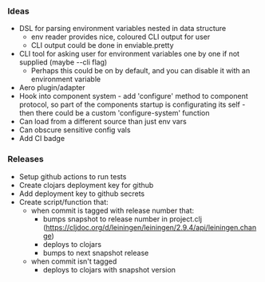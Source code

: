### Ideas

- DSL for parsing environment variables nested in data structure
  - env reader provides nice, coloured CLI output for user
  - CLI output could be done in enviable.pretty
- CLI tool for asking user for environment variables one by one if not supplied (maybe --cli flag)
  - Perhaps this could be on by default, and you can disable it with an environment variable  
- Aero plugin/adapter
- Hook into component system - add 'configure' method to component protocol, so part of the components startup is configurating its self - then there could be a custom 'configure-system' function
- Can load from a different source than just env vars
- Can obscure sensitive config vals
- Add CI badge

### Releases
- Setup github actions to run tests
- Create clojars deployment key for github
- Add deployment key to github secrets
- Create script/function that: 
  - when commit is tagged with release number that:
    - bumps snapshot to release number in project.clj (https://cljdoc.org/d/leiningen/leiningen/2.9.4/api/leiningen.change)
    - deploys to clojars
    - bumps to next snapshot release
  - when commit isn't tagged
    - deploys to clojars with snapshot version

